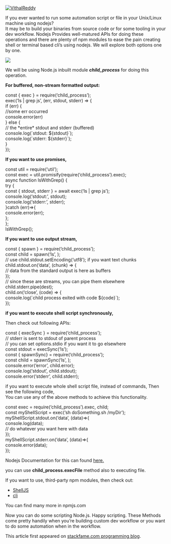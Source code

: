 [![VithalReddy](https://miro.medium.com/fit/c/96/96/1*GlQSX_dAtVf7agV94PlmgA.jpeg)](https://medium.com/@vithalreddy?source=post_page-----b9f2455cb6b7--------------------------------)

If you ever wanted to run some automation script or file in your Unix/Linux machine using nodejs?  
It may be to build your binaries from source code or for some tooling in your dev workflow. Nodejs Provides well-matured APIs for doing these operations and there are plenty of npm modules to ease the pain creating shell or terminal based cli’s using nodejs. We will explore both options one by one.

![](https://miro.medium.com/max/1400/1*Zjt0batpaF_HDVvtSnRb7A.jpeg)

We will be using Node.js inbuilt module **_child_process_** for doing this operation.

**For buffered, non-stream formatted output:**

const { exec } = require(‘child_process’);  
exec(‘ls | grep js’, (err, stdout, stderr) =&gt; {  
if (err) {  
//some err occurred  
console.error(err)  
} else {  
// the \*entire\* stdout and stderr (buffered)  
console.log(\`stdout: ${stdout}\`);  
console.log(\`stderr: ${stderr}\`);  
}  
});

**If you want to use promises,**

const util = require(‘util’);  
const exec = util.promisify(require(‘child_process’).exec);  
async function lsWithGrep() {  
try {  
const { stdout, stderr } = await exec(‘ls | grep js’);  
console.log(‘stdout:’, stdout);  
console.log(‘stderr:’, stderr);  
}catch (err)=&gt;{  
console.error(err);  
};  
};  
lsWithGrep();

**If you want to use output stream,**

const { spawn } = require(‘child_process’);  
const child = spawn(‘ls’, );  
// use child.stdout.setEncoding(‘utf8’); if you want text chunks  
child.stdout.on(‘data’, (chunk) =&gt; {  
// data from the standard output is here as buffers  
});  
// since these are streams, you can pipe them elsewhere  
child.stderr.pipe(dest);  
child.on(‘close’, (code) =&gt; {  
console.log(\`child process exited with code ${code}\`);  
});

**if you want to execute shell script synchronously,**

Then check out following APIs:

const { execSync } = require(‘child_process’);  
// stderr is sent to stdout of parent process  
// you can set options.stdio if you want it to go elsewhere  
const stdout = execSync(‘ls’);  
const { spawnSync} = require(‘child_process’);  
const child = spawnSync(‘ls’, );  
console.error(‘error’, child.error);  
console.log(‘stdout’, child.stdout);  
console.error(‘stderr’, child.stderr);

if you want to execute whole shell script file, instead of commands, Then see the following code,  
You can use any of the above methods to achieve this functionality.

const exec = require(‘child_process’).exec, child;  
const myShellScript = exec(‘sh doSomething.sh /myDir’);  
myShellScript.stdout.on(‘data’, (data)=&gt;{  
console.log(data);  
// do whatever you want here with data  
});  
myShellScript.stderr.on(‘data’, (data)=&gt;{  
console.error(data);  
});

Nodejs Documentation for this can found [here.](https://nodejs.org/api/child_process.html)

you can use **child_process.execFile** method also to executing file.

If you want to use, third-party npm modules, then check out:

- [ShellJS](https://www.npmjs.com/package/shelljs)
- [cli](https://www.npmjs.com/package/cli)

You can find many more in npmjs.com

Now you can do some scripting Node.js. Happy scripting. These Methods come pretty handily when you’re building custom dev workflow or you want to do some automation when in the workflow.

This article first appeared on [stackfame.com programming blog](https://stackfame.com/run-shell-script-file-or-command-nodejs).
